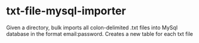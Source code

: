 # txt-file-mysql-importer
Given a directory, bulk imports all colon-delimited .txt files into MySql database in the format email:password. Creates a new table for each txt file
